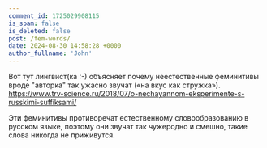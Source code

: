 ```yaml
---
comment_id: 1725029908115
is_spam: false
is_deleted: false
post: /fem-words/
date: 2024-08-30 14:58:28 +0000
author_fullname: 'John'
---
```


Вот тут лингвист(ка :-) объясняет почему неестественные феминитивы вроде "авторка" так ужасно звучат («на вкус как стружка»).
https://www.trv-science.ru/2018/07/o-nechayannom-eksperimente-s-russkimi-suffiksami/

Эти феминитивы противоречат естественному словообразованию в русском языке, поэтому они звучат так чужеродно и смешно, такие слова никогда не приживутся.

